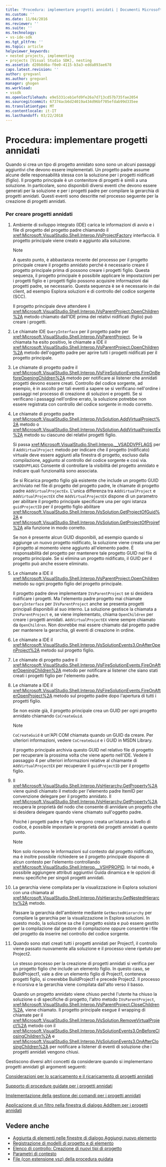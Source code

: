 ```yaml
---
title: 'Procedura: implementare progetti annidati | Documenti Microsoft'
ms.custom: ''
ms.date: 11/04/2016
ms.reviewer: ''
ms.suite: ''
ms.technology:
- vs-ide-sdk
ms.tgt_pltfrm: ''
ms.topic: article
helpviewer_keywords:
- nested projects, implementing
- projects [Visual Studio SDK], nesting
ms.assetid: d20b8d6a-f0e0-4115-b3a3-edda893ae678
caps.latest.revision: ''
author: gregvanl
ms.author: gregvanl
manager: ghogen
ms.workload:
- vssdk
ms.openlocfilehash: e9e5331ceb1efd9fe26a7d713cd57b735fae2054
ms.sourcegitcommit: 67374acb6d24019a434d96bf705efdab99d335ee
ms.translationtype: MT
ms.contentlocale: it-IT
ms.lasthandoff: 03/22/2018
---
```

# <a name="how-to-implement-nested-projects"></a>Procedura: implementare progetti annidati
Quando si crea un tipo di progetto annidato sono sono un alcuni passaggi aggiuntivi che devono essere implementati. Un progetto padre assume alcune delle responsabilità stessa con la soluzione per i progetti nidificati (figlio). Il progetto principale è un contenitore di progetti è simili a una soluzione. In particolare, sono disponibili diversi eventi che devono essere generati per la soluzione e per i progetti padre per compilare la gerarchia di progetti annidati. Questi eventi sono descritte nel processo seguente per la creazione di progetti annidati.

### <a name="to-create-nested-projects"></a>Per creare progetti annidati

1.  Ambiente di sviluppo integrato (IDE) carica le informazioni di avvio e i file di progetto del progetto padre chiamando il <xref:Microsoft.VisualStudio.Shell.Interop.IVsProjectFactory> interfaccia. Il progetto principale viene creato e aggiunto alla soluzione.

    > [!NOTE]
    >  A questo punto, è abbastanza recente del processo per il progetto principale creare il progetto annidato perché è necessario creare il progetto principale prima di possono creare i progetti figlio. Questa sequenza, il progetto principale è possibile applicare le impostazioni per i progetti figlio e i progetti figlio possono acquisire informazioni dai progetti padre, se necessario. Questa sequenza è se è necessario in dai client, ad esempio Esplora soluzioni e di controllo del codice sorgente (SCC).

     Il progetto principale deve attendere il <xref:Microsoft.VisualStudio.Shell.Interop.IVsParentProject.OpenChildren%2A> metodo chiamato dall'IDE prima dei relativi nidificati (figlio) può creare i progetti.

2.  Le chiamate IDE `QueryInterface` per il progetto padre per <xref:Microsoft.VisualStudio.Shell.Interop.IVsParentProject>. Se la chiamata ha esito positivo, le chiamate a IDE il <xref:Microsoft.VisualStudio.Shell.Interop.IVsParentProject.OpenChildren%2A> metodo dell'oggetto padre per aprire tutti i progetti nidificati per il progetto principale.

3.  Le chiamate di progetto padre il <xref:Microsoft.VisualStudio.Shell.Interop.IVsFireSolutionEvents.FireOnBeforeOpeningChildren%2A> metodo per notificare ai listener che annidati progetti devono essere creati. Controllo del codice sorgente, ad esempio, è in ascolto per tali eventi a sapere se si verificano nell'ordine i passaggi nel processo di creazione di soluzioni e progetti. Se si verificano i passaggi nell'ordine errato, la soluzione potrebbe non essere registrata con controllo del codice sorgente in modo corretto.

4.  Le chiamate di progetto padre <xref:Microsoft.VisualStudio.Shell.Interop.IVsSolution.AddVirtualProject%2A> metodo o <xref:Microsoft.VisualStudio.Shell.Interop.IVsSolution.AddVirtualProjectEx%2A> metodo su ciascuno dei relativi progetti figlio.

     Si passa <xref:Microsoft.VisualStudio.Shell.Interop.__VSADDVPFLAGS> per il `AddVirtualProject` metodo per indicare che il progetto (nidificato) virtuale deve essere aggiunti alla finestra di progetto, escluso dalla compilazione, aggiunto al controllo del codice sorgente e così via. `VSADDVPFLAGS` Consente di controllare la visibilità del progetto annidato e indicare quali funzionalità sono associata.

     Se si Ricarica progetto figlio già esistente che include un progetto GUID archiviato nel file di progetto del progetto padre, le chiamate di progetto padre `AddVirtualProjectEx`. L'unica differenza tra `AddVirtualProject` e `AddVirtualProjectEX` che `AddVirtualProjectEX` dispone di un parametro per abilitare il progetto principale specificare una per ogni istanza `guidProjectID` per il progetto figlio abilitare <xref:Microsoft.VisualStudio.Shell.Interop.IVsSolution.GetProjectOfGuid%2A> e <xref:Microsoft.VisualStudio.Shell.Interop.IVsSolution.GetProjectOfProjref%2A> alla funzione in modo corretto.

     Se non è presente alcun GUID disponibili, ad esempio quando si aggiunge un nuovo progetto nidificato, la soluzione viene creata una per il progetto al momento viene aggiunto all'elemento padre. È responsabilità del progetto per mantenere tale progetto GUID nel file di progetto principale. Se si elimina un progetto nidificato, il GUID per il progetto può anche essere eliminato.

5.  Le chiamate a IDE il <xref:Microsoft.VisualStudio.Shell.Interop.IVsParentProject.OpenChildren> metodo su ogni progetto figlio del progetto principale.

     Il progetto padre deve implementare `IVsParentProject` se si desidera nidificare i progetti. Ma l'elemento padre progetto mai chiamate `QueryInterface` per `IVsParentProject` anche se presenta progetti principali disponibili al suo interno. La soluzione gestisce la chiamata a `IVsParentProject` e, se viene implementato, chiama `OpenChildren` per creare i progetti annidati. `AddVirtualProjectEX` viene sempre chiamato da `OpenChildren`. Non dovrebbe mai essere chiamato dal progetto padre per mantenere la gerarchia, gli eventi di creazione in ordine.

6.  Le chiamate a IDE il <xref:Microsoft.VisualStudio.Shell.Interop.IVsSolutionEvents3.OnAfterOpenProject%2A> metodo sul progetto figlio.

7.  Le chiamate di progetto padre il <xref:Microsoft.VisualStudio.Shell.Interop.IVsFireSolutionEvents.FireOnAfterOpeningChildren%2A> metodo per notificare ai listener che siano stati creati i progetti figlio per l'elemento padre.

8.  Le chiamate a IDE il <xref:Microsoft.VisualStudio.Shell.Interop.IVsFireSolutionEvents.FireOnAfterOpenProject%2A> metodo sul progetto padre dopo l'apertura di tutti i progetti figlio.

     Se non esiste già, il progetto principale crea un GUID per ogni progetto annidato chiamando `CoCreateGuid`.

    > [!NOTE]
    >  `CoCreateGuid` è un'API COM chiamata quando un GUID da creare. Per ulteriori informazioni, vedere `CoCreateGuid` e i GUID in MSDN Library.

     Il progetto principale archivia questo GUID nel relativo file di progetto per recuperare la prossima volta che viene aperto nell'IDE. Vedere il passaggio 4 per ulteriori informazioni relative al chiamante di `AddVirtualProjectEX` per recuperare il `guidProjectID` per il progetto figlio.

9. Il <xref:Microsoft.VisualStudio.Shell.Interop.IVsHierarchy.GetProperty%2A> viene quindi chiamato il metodo per l'elemento padre ItemID per convenzione delegare per il progetto annidato. Il <xref:Microsoft.VisualStudio.Shell.Interop.IVsHierarchy.GetProperty%2A> recupera le proprietà del nodo che consente di annidare un progetto che si desidera delegare quando viene chiamato sull'oggetto padre.

     Poiché i progetti padre e figlio vengono creata un'istanza a livello di codice, è possibile impostare le proprietà dei progetti annidati a questo punto.

    > [!NOTE]
    >  Non solo ricevono le informazioni sul contesto dal progetto nidificato, ma è inoltre possibile richiedere se il progetto principale dispone di alcun contesto per l'elemento controllando <xref:Microsoft.VisualStudio.Shell.Interop.__VSHPROPID>. In tal modo, è possibile aggiungere attributi aggiuntivi Guida dinamica e le opzioni di menu specifiche per singoli progetti annidati.

10. La gerarchia viene compilata per la visualizzazione in Esplora soluzioni con una chiamata al <xref:Microsoft.VisualStudio.Shell.Interop.IVsHierarchy.GetNestedHierarchy%2A> metodo.

     Passare la gerarchia dell'ambiente mediante `GetNestedHierarchy` per compilare la gerarchia per la visualizzazione in Esplora soluzioni. In questo modo, la soluzione sa che il progetto esista e può essere gestito per la compilazione dal gestore di compilazione oppure consentire i file del progetto da inserire nel controllo del codice sorgente.

11. Quando sono stati creati tutti i progetti annidati per Project1, il controllo viene passato nuovamente alla soluzione e il processo viene ripetuto per Project2.

     Lo stesso processo per la creazione di progetti annidati si verifica per un progetto figlio che include un elemento figlio. In questo caso, se BuildProject1, vale a dire un elemento figlio di Project1, conteneva progetti figlio, si creerebbe BuildProject1 e precede Project2. Il processo è ricorsiva e la gerarchia viene compilata dall'alto verso il basso.

     Quando un progetto annidato viene chiuso perché l'utente ha chiuso la soluzione o di specifiche di progetto, l'altro metodo `IVsParentProject`, <xref:Microsoft.VisualStudio.Shell.Interop.IVsParentProject.CloseChildren%2A>, viene chiamato. Il progetto principale esegue il wrapping di chiamate per il <xref:Microsoft.VisualStudio.Shell.Interop.IVsSolution.RemoveVirtualProject%2A> metodo con il <xref:Microsoft.VisualStudio.Shell.Interop.IVsSolutionEvents3.OnBeforeClosingChildren%2A> e <xref:Microsoft.VisualStudio.Shell.Interop.IVsSolutionEvents3.OnAfterClosingChildren%2A> per notificare a listener di eventi di soluzione che i progetti annidati vengono chiusi.

 Gestiscono diversi altri concetti da considerare quando si implementano progetti annidati gli argomenti seguenti:

 [Considerazioni per lo scaricamento e il ricaricamento di progetti annidati](../../extensibility/internals/considerations-for-unloading-and-reloading-nested-projects.md)

 [Supporto di procedure guidate per i progetti annidati](../../extensibility/internals/wizard-support-for-nested-projects.md)

 [Implementazione della gestione dei comandi per i progetti annidati](../../extensibility/internals/implementing-command-handling-for-nested-projects.md)

 [Applicazione di un filtro nella finestra di dialogo AddItem per i progetti annidati](../../extensibility/internals/filtering-the-additem-dialog-box-for-nested-projects.md)

## <a name="see-also"></a>Vedere anche

- [Aggiunta di elementi nelle finestre di dialogo Aggiungi nuovo elemento](../../extensibility/internals/adding-items-to-the-add-new-item-dialog-boxes.md)
- [Registrazione di modelli di progetto e di elemento](../../extensibility/internals/registering-project-and-item-templates.md)
- [Elenco di controllo: Creazione di nuovi tipi di progetto](../../extensibility/internals/checklist-creating-new-project-types.md)
- [Parametri di contesto](../../extensibility/internals/context-parameters.md)
- [File (con estensione vsz) della procedura guidata](../../extensibility/internals/wizard-dot-vsz-file.md)